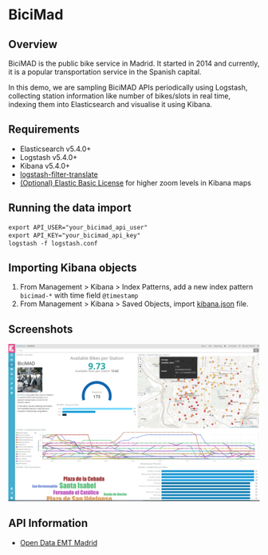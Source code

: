 # BiciMad

## Overview

BiciMAD is the public bike service in Madrid. It started in 2014 and currently, it is a popular transportation service in the Spanish capital.

In this demo, we are sampling BiciMAD APIs periodically using Logstash, collecting station information like number of bikes/slots in real time, indexing them into Elasticsearch and visualise it using Kibana.


## Requirements

- Elasticsearch v5.4.0+
- Logstash v5.4.0+
- Kibana v5.4.0+
- [logstash-filter-translate](https://www.elastic.co/guide/en/logstash/5.4/plugins-filters-translate.html)
- [(Optional) Elastic Basic License](https://www.elastic.co/subscriptions) for higher zoom levels in Kibana maps


## Running the data import
```
export API_USER="your_bicimad_api_user"
export API_KEY="your_bicimad_api_key"
logstash -f logstash.conf
```

## Importing Kibana objects

1. From Management > Kibana > Index Patterns, add a new index pattern `bicimad-*` with time field `@timestamp`
2. From Management > Kibana > Saved Objects, import [kibana.json](https://github.com/mcascallares/bicimad-elastic/blob/master/kibana.json) file.


## Screenshots

![Kibana](https://github.com/mcascallares/bicimad-elastic/blob/master/screenshots/kibana.png)

## API Information

- [Open Data EMT Madrid](http://opendata.emtmadrid.es/getdoc/2f7fdbf1-f849-4357-9778-cbd5c4ebc27c/default.aspx)
